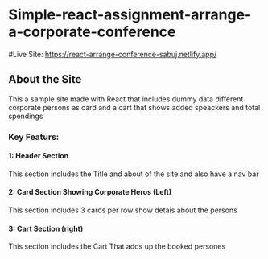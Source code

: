 # Simple-react-assignment-arrange-a-corporate-conference
#Live Site: https://react-arrange-conference-sabuj.netlify.app/

## About the Site

This a sample site made with React that includes dummy data different corporate persons as card and a cart that shows added speackers and total spendings

### Key Featurs:
#### 1: Header Section
This section includes the Title and about of the site and also have a nav bar
#### 2: Card Section Showing Corporate Heros (Left)
This section includes 3 cards per row show detais about the persons
#### 3: Cart Section (right)
This section includes the Cart That adds up the booked persones
